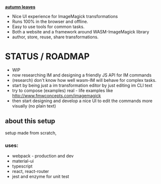 **[autumn leaves](https://cancerberosgx.github.io/autumn-leaves/#/)**

 * Nice UI experience for ImageMagick transformations
 * Runs 100% in the browser and offline. 
 * Easy to use tools for common tasks. 
 * Both a website and a framework around WASM-ImageMagick library
 * author, store, reuse, share transformations. 

# STATUS / ROADMAP

 * WIP
 * now researching IM and designing a friendly JS API for IM commands
 * (research) don't know how well wasm-IM will behave for complex tasks.
 * start by being just a im transformation editor by just editing im CLI text
 * try to compose (examples) real - life examples like http://www.fmwconcepts.com/imagemagick
 * then start designing and develop a nice UI to edit the commands more visually (no plain text)

## about this setup

setup made from scratch,

### uses: 

 * webpack - production and dev
 * material-ui
 * typescript 
 * react, react-router
 * jest and enzyme for unit test
